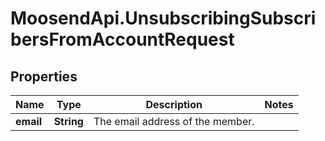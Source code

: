 # MoosendApi.UnsubscribingSubscribersFromAccountRequest

## Properties
Name | Type | Description | Notes
------------ | ------------- | ------------- | -------------
**email** | **String** | The email address of the member. | 


